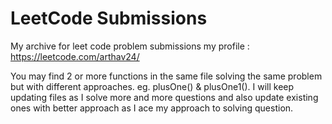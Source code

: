 # LeetCode Submissions
My archive for leet code problem submissions
my profile : https://leetcode.com/arthav24/

You may find 2 or more functions in the same file solving the same problem but with different approaches. eg. plusOne() & plusOne1(). I will keep updating files as I solve more and more questions and also update existing ones with better approach as I ace my approach to solving question.
